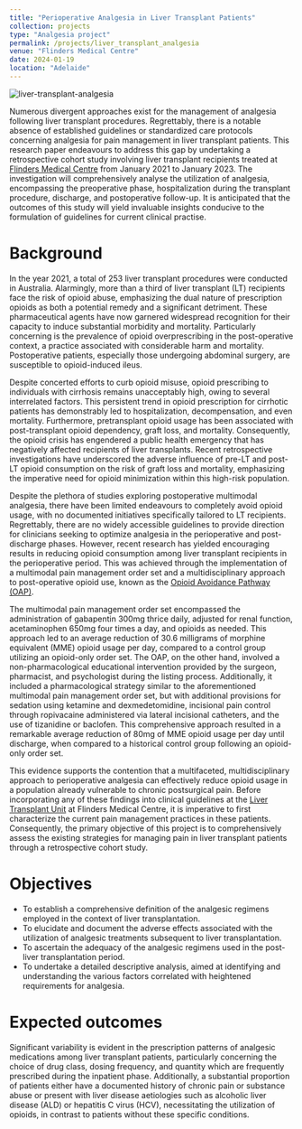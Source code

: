 ```yaml
---
title: "Perioperative Analgesia in Liver Transplant Patients"
collection: projects
type: "Analgesia project"
permalink: /projects/liver_transplant_analgesia
venue: "Flinders Medical Centre"
date: 2024-01-19
location: "Adelaide"
---
```

![liver-transplant-analgesia](https://zhenxi-wang.github.io/files/liver_transplant_mayo.png)

Numerous divergent approaches exist for the management of analgesia following liver transplant procedures. Regrettably, there is a notable absence of established guidelines or standardized care protocols concerning analgesia for pain management in liver transplant patients. This research paper endeavours to address this gap by undertaking a retrospective cohort study involving liver transplant recipients treated at [Flinders Medical Centre](https://www.sahealth.sa.gov.au/wps/wcm/connect/public+content/sa+health+internet/services/hospitals/flinders+medical+centre/flinders+medical+centre) from January 2021 to January 2023. The investigation will comprehensively analyse the utilization of analgesia, encompassing the preoperative phase, hospitalization during the transplant procedure, discharge, and postoperative follow-up. It is anticipated that the outcomes of this study will yield invaluable insights conducive to the formulation of guidelines for current clinical practise.

Background
======
In the year 2021, a total of 253 liver transplant procedures were conducted in Australia. Alarmingly, more than a third of liver transplant (LT) recipients face the risk of opioid abuse, emphasizing the dual nature of prescription opioids as both a potential remedy and a significant detriment. These pharmaceutical agents have now garnered widespread recognition for their capacity to induce substantial morbidity and mortality. Particularly concerning is the prevalence of opioid overprescribing in the post-operative context, a practice associated with considerable harm and mortality. Postoperative patients, especially those undergoing abdominal surgery, are susceptible to opioid-induced ileus.

Despite concerted efforts to curb opioid misuse, opioid prescribing to individuals with cirrhosis remains unacceptably high, owing to several interrelated factors. This persistent trend in opioid prescription for cirrhotic patients has demonstrably led to hospitalization, decompensation, and even mortality. Furthermore, pretransplant opioid usage has been associated with post-transplant opioid dependency, graft loss, and mortality. Consequently, the opioid crisis has engendered a public health emergency that has negatively affected recipients of liver transplants. Recent retrospective investigations have underscored the adverse influence of pre-LT and post-LT opioid consumption on the risk of graft loss and mortality, emphasizing the imperative need for opioid minimization within this high-risk population.

Despite the plethora of studies exploring postoperative multimodal analgesia, there have been limited endeavours to completely avoid opioid usage, with no documented initiatives specifically tailored to LT recipients. Regrettably, there are no widely accessible guidelines to provide direction for clinicians seeking to optimize analgesia in the perioperative and post-discharge phases. However, recent research has yielded encouraging results in reducing opioid consumption among liver transplant recipients in the perioperative period. This was achieved through the implementation of a multimodal pain management order set and a multidisciplinary approach to post-operative opioid use, known as the [Opioid Avoidance Pathway (OAP)](https://journals.lww.com/lt/abstract/2020/10000/opioid_avoidance_in_liver_transplant_recipients_.10.aspx).

The multimodal pain management order set encompassed the administration of gabapentin 300mg thrice daily, adjusted for renal function, acetaminophen 650mg four times a day, and opioids as needed. This approach led to an average reduction of 30.6 milligrams of morphine equivalent (MME) opioid usage per day, compared to a control group utilizing an opioid-only order set. The OAP, on the other hand, involved a non-pharmacological educational intervention provided by the surgeon, pharmacist, and psychologist during the listing process. Additionally, it included a pharmacological strategy similar to the aforementioned multimodal pain management order set, but with additional provisions for sedation using ketamine and dexmedetomidine, incisional pain control through ropivacaine administered via lateral incisional catheters, and the use of tizanidine or baclofen. This comprehensive approach resulted in a remarkable average reduction of 80mg of MME opioid usage per day until discharge, when compared to a historical control group following an opioid-only order set.

This evidence supports the contention that a multifaceted, multidisciplinary approach to perioperative analgesia can effectively reduce opioid usage in a population already vulnerable to chronic postsurgical pain. Before incorporating any of these findings into clinical guidelines at the [Liver Transplant Unit](https://www.sahealth.sa.gov.au/wps/wcm/connect/public+content/sa+health+internet/services/hospitals/flinders+medical+centre/services+and+clinics+at+flinders+medical+centre/services+at+flinders+medical+centre/hepatology+and+liver+transplantation+medicine+services+at+flinders+medical+centre) at Flinders Medical Centre, it is imperative to first characterize the current pain management practices in these patients. Consequently, the primary objective of this project is to comprehensively assess the existing strategies for managing pain in liver transplant patients through a retrospective cohort study.


Objectives
======
*	To establish a comprehensive definition of the analgesic regimens employed in the context of liver transplantation.
*	To elucidate and document the adverse effects associated with the utilization of analgesic treatments subsequent to liver transplantation.
*	To ascertain the adequacy of the analgesic regimens used in the post-liver transplantation period.
*	To undertake a detailed descriptive analysis, aimed at identifying and understanding the various factors correlated with heightened requirements for analgesia.

Expected outcomes
======
Significant variability is evident in the prescription patterns of analgesic medications among liver transplant patients, particularly concerning the choice of drug class, dosing frequency, and quantity which are frequently prescribed during the inpatient phase. Additionally, a substantial proportion of patients either have a documented history of chronic pain or substance abuse or present with liver disease aetiologies such as alcoholic liver disease (ALD) or hepatitis C virus (HCV), necessitating the utilization of opioids, in contrast to patients without these specific conditions.
  
